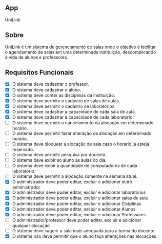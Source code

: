 ## App

UniLink

## Sobre

UniLink é um sistema de gerenciamento de salas onde o objetivo é facilitar o agendamento de salas em uma determinada instituição, descomplicando a vida de alunos e professores.

## Requisitos Funcionais

- [x] O sistema deve cadastrar o professor.
- [x] O sistema deve cadastrar o aluno.
- [x] O sistema deve conter as disciplinas da instituição.
- [x] O sistema deve permitir o cadastro de salas de aulas.
- [x] O sistema deve permitir o cadastro de laboratórios.
- [x] O sistema deve cadastrar a capacidade de cada sala de aula.
- [x] O sistema deve cadastrar a capacidade de cada laboratório.
- [ ] O sistema deve permitir o cancelamento da alocação em determinado horário.
- [ ] O sistema deve permitir fazer alteração da alocação em determinado horário.
- [ ] O sistema deve bloquear a alocação de sala caso o horário já esteja reservado.
- [ ] O sistema deve permitir pesquisa por docente.
- [ ] O sistema deve exibir ao aluno as aulas do dia.
- [ ] O sistema deve exibir a quantidade de computadores de cada laboratório.
- [ ] O sistema deve permitir a alocação somente na semana atual.
- [x] O administrador deve poder editar, excluir e adicionar outro administrador
- [x] O administrador deve poder editar, excluir e adicionar laboratórios
- [x] O administrador deve poder editar, excluir e adicionar salas de aula
- [x] O administrador deve poder editar, excluir e adicionar Diciplinas
- [x] O administrador deve poder editar, excluir e adicionar Alunos
- [x] O administrador deve poder editar, excluir e adicionar Professores
- [ ] O administrador/professor deve poder editar, excluir e adicionar qualquer alocação
- [ ] O sistema deve sugerir a sala mais adequada para a turma do docente.
- [x] O sistema não deve permitir que o aluno faça alterações nas alocações.
